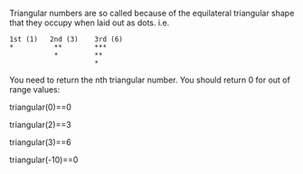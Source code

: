 Triangular numbers are so called because of the equilateral triangular shape that they occupy when laid out as dots. i.e.

```
1st (1)   2nd (3)    3rd (6)
*          **        ***
           *         **
                     *
```
You need to return the nth triangular number. You should return 0 for out of range values:

  triangular(0)==0

  triangular(2)==3

  triangular(3)==6

  triangular(-10)==0
